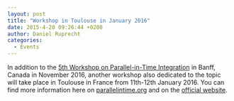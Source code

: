 ```yaml
---
layout: post
title: "Workshop in Toulouse in January 2016"
date: 2015-4-20 09:26:44 +0200
author: Daniel Ruprecht
categories:
  - Events
---
```


In addition to the [5th Workshop on Parallel-in-Time Integration](/events/upcoming/2016/5th-workshop-on-parallel-in-time-integration.html)
in Banff, Canada in November 2016, another workshop also dedicated to the topic will take place in Toulouse in France
from 11th-12th January 2016.
You can find more information here on [parallelintime.org](/events/cimi_semester/) and on the
[official website](http://inpact.inp-toulouse.fr/CIMI_Semester/wksp_parallel.html).

